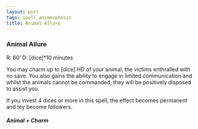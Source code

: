 ```yaml
---
layout: post
tags: spell animorphosis
title: Animal Allure
---
```


### Animal Allure
R: 60’		D: [dice]*10 minutes

You may charm up to [dice] HD of your animal, the victims enthralled with no save. You also gains the ability to engage in limited communication and whilst the animals cannot be commanded, they will be positively disposed to assist you.

If you invest 4 dices or more in this spell, the effect becomes permanent and tey become followers.

##### Animal + Charm
